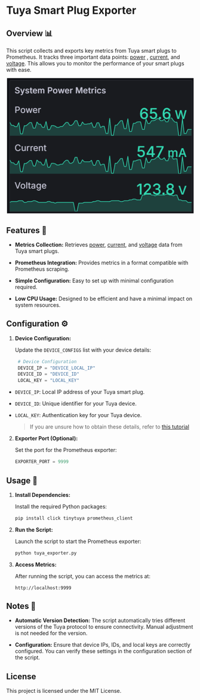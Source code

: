 # Tuya Smart Plug Exporter

## Overview 📊

This script collects and exports key metrics from Tuya smart plugs to Prometheus. It tracks three important data points: <ins>power</ins> , <ins>current</ins>, and <ins>voltage</ins>. This allows you to monitor the performance of your smart plugs with ease.

<div align="center">
   <img src="graphic.png" alt="Graphic" width="500"/>
</div>

## Features 🌟

- **Metrics Collection:** Retrieves <ins>power</ins>, <ins>current</ins>, and <ins>voltage</ins> data from Tuya smart plugs.
  
- **Prometheus Integration:** Provides metrics in a format compatible with Prometheus scraping.
  
- **Simple Configuration:** Easy to set up with minimal configuration required.
  
- **Low CPU Usage:** Designed to be efficient and have a minimal impact on system resources.

## Configuration ⚙️

1. **Device Configuration:**

   Update the `DEVICE_CONFIGS` list with your device details:

   ```python
    # Device Configuration
    DEVICE_IP = "DEVICE_LOCAL_IP"
    DEVICE_ID = "DEVICE_ID"
    LOCAL_KEY = "LOCAL_KEY"
   ```

- `DEVICE_IP`: Local IP address of your Tuya smart plug.
- `DEVICE_ID`: Unique identifier for your Tuya device.
- `LOCAL_KEY`: Authentication key for your Tuya device.

  > If you are unsure how to obtain these details, refer to [this tutorial](https://www.youtube.com/watch?v=Q1ZShFJDvE0)

2. **Exporter Port (Optional):**

   Set the port for the Prometheus exporter:

   ```python
   EXPORTER_PORT = 9999
   ```

## Usage 🚀

1. **Install Dependencies:**

   Install the required Python packages:

   ```sh
   pip install click tinytuya prometheus_client
   ```

2. **Run the Script:**

   Launch the script to start the Prometheus exporter:

   ```sh
   python tuya_exporter.py
   ```

3. **Access Metrics:**

   After running the script, you can access the metrics at:
    
     ```init
     http://localhost:9999
     ```

## Notes 📝

- **Automatic Version Detection:** The script automatically tries different versions of the Tuya protocol to ensure connectivity. Manual adjustment is not needed for the version.
  
- **Configuration:** Ensure that device IPs, IDs, and local keys are correctly configured. You can verify these settings in the configuration section of the script.

## License
This project is licensed under the MIT License.





